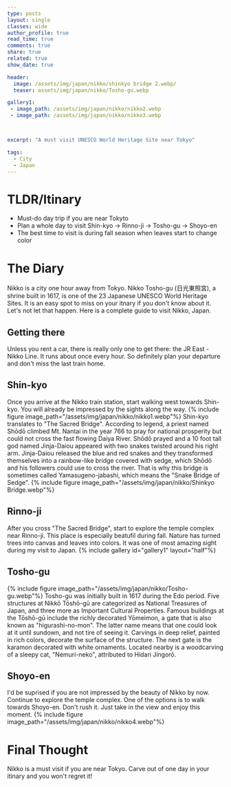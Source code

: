 ```yaml
---
type: posts
layout: single
classes: wide
author_profile: true
read_time: true
comments: true
share: true
related: true
show_date: true

header:
  image: /assets/img/japan/nikko/shinkyo bridge 2.webp/
  teaser: assets/img/japan/nikko/Tosho-gu.webp

gallery1:
 - image_path: /assets/img/japan/nikko/nikko2.webp
 - image_path: /assets/img/japan/nikko/nikko3.webp



excerpt: "A must visit UNESCO World Heritage Site near Tokyo"

tags:
  - City
  - Japan
---
```


# TLDR/Itinary
* Must-do day trip if you are near Tokyto
* Plan a whole day to visit Shin-kyo -> Rinno-ji -> Tosho-gu -> Shoyo-en
* The best time to visit is during fall season when leaves start to change color

# The Diary
Nikko is a city one hour away from Tokyo. Nikko Tosho-gu (日光東照宮), a shrine built in 1617, is one of the 23 Japanese UNESCO World Heritage Sites. It is an easy spot to miss on your itnary if you don't know about it. Let's not let that happen. Here is a complete guide to visit Nikko, Japan.

## Getting there
Unless you rent a car, there is really only one to get there: the JR East - Nikko Line. It runs about once every hour. So definitely plan your departure and don't miss the last train home.

## Shin-kyo
Once you arrive at the Nikko train station, start walking west towards Shin-kyo. You will already be impressed by the sights along the way.
{% include figure image_path="/assets/img/japan/nikko/nikko1.webp"%}
Shin-kyo translates to "The Sacred Bridge". According to legend, a priest named Shōdō climbed Mt. Nantai in the year 766 to pray for national prosperity but could not cross the fast flowing Daiya River. Shōdō prayed and a 10 foot tall god named Jinja-Daiou appeared with two snakes twisted around his right arm. Jinja-Daiou released the blue and red snakes and they transformed themselves into a rainbow-like bridge covered with sedge, which Shōdō and his followers could use to cross the river. That is why this bridge is sometimes called Yamasugeno-jabashi, which means the "Snake Bridge of Sedge".
{% include figure image_path="/assets/img/japan/nikko/Shinkyo Bridge.webp"%}

## Rinno-ji
After you cross "The Sacred Bridge", start to explore the temple complex near Rinno-ji. This place is especially beatufil during fall. Nature has turned trees into canvas and leaves into colors. It was one of most amazing sight during my visit to Japan.
{% include gallery id="gallery1" layout="half"%}

## Tosho-gu
{% include figure image_path="/assets/img/japan/nikko/Tosho-gu.webp"%}
Tosho-gu was initially built in 1617 during the Edo period. Five structures at Nikkō Tōshō-gū are categorized as National Treasures of Japan, and three more as Important Cultural Properties. Famous buildings at the Tōshō-gū include the richly decorated Yōmeimon, a gate that is also known as "higurashi-no-mon". The latter name means that one could look at it until sundown, and not tire of seeing it. Carvings in deep relief, painted in rich colors, decorate the surface of the structure. The next gate is the karamon decorated with white ornaments. Located nearby is a woodcarving of a sleepy cat, "Nemuri-neko", attributed to Hidari Jingorō.


## Shoyo-en
I'd be suprised if you are not impressed by the beauty of Nikko by now. Continue to explore the temple complex. One of the options is to walk towards Shoyo-en. Don't rush it. Just take in the view and enjoy this moment.
{% include figure image_path="/assets/img/japan/nikko/nikko4.webp"%}


# Final Thought
Nikko is a must visit if you are near Tokyo. Carve out of one day in your itinary and you won't regret it!
